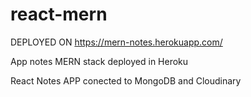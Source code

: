 # react-mern
DEPLOYED ON https://mern-notes.herokuapp.com/

App notes MERN stack deployed in Heroku

React Notes APP conected to MongoDB and Cloudinary
